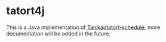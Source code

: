 # tatort4j

This is a Java implementation of [Tanikai/tatort-schedule](https://github.com/Tanikai/tatort-schedule); more documentation will be added in the future.
